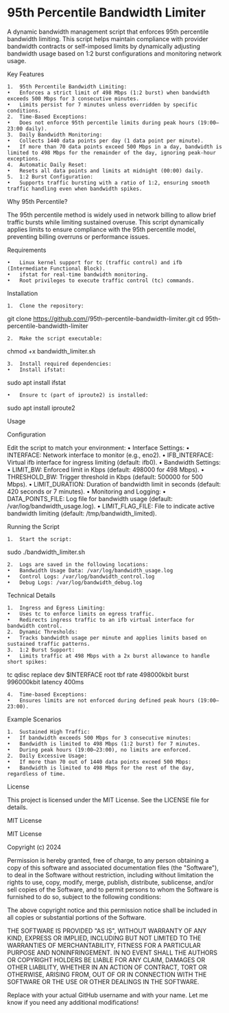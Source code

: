 # 95th Percentile Bandwidth Limiter

A dynamic bandwidth management script that enforces 95th percentile bandwidth limiting. This script helps maintain compliance with provider bandwidth contracts or self-imposed limits by dynamically adjusting bandwidth usage based on 1:2 burst configurations and monitoring network usage.

Key Features

	1.	95th Percentile Bandwidth Limiting:
	•	Enforces a strict limit of 498 Mbps (1:2 burst) when bandwidth exceeds 500 Mbps for 3 consecutive minutes.
	•	Limits persist for 7 minutes unless overridden by specific conditions.
	2.	Time-Based Exceptions:
	•	Does not enforce 95th percentile limits during peak hours (19:00–23:00 daily).
	3.	Daily Bandwidth Monitoring:
	•	Collects 1440 data points per day (1 data point per minute).
	•	If more than 70 data points exceed 500 Mbps in a day, bandwidth is limited to 498 Mbps for the remainder of the day, ignoring peak-hour exceptions.
	4.	Automatic Daily Reset:
	•	Resets all data points and limits at midnight (00:00) daily.
	5.	1:2 Burst Configuration:
	•	Supports traffic bursting with a ratio of 1:2, ensuring smooth traffic handling even when bandwidth spikes.

Why 95th Percentile?

The 95th percentile method is widely used in network billing to allow brief traffic bursts while limiting sustained overuse. This script dynamically applies limits to ensure compliance with the 95th percentile model, preventing billing overruns or performance issues.

Requirements

	•	Linux kernel support for tc (traffic control) and ifb (Intermediate Functional Block).
	•	ifstat for real-time bandwidth monitoring.
	•	Root privileges to execute traffic control (tc) commands.

Installation

	1.	Clone the repository:

git clone https://github.com/<your-github-username>/95th-percentile-bandwidth-limiter.git
cd 95th-percentile-bandwidth-limiter


	2.	Make the script executable:

chmod +x bandwidth_limiter.sh


	3.	Install required dependencies:
	•	Install ifstat:

sudo apt install ifstat


	•	Ensure tc (part of iproute2) is installed:

sudo apt install iproute2

Usage

Configuration

Edit the script to match your environment:
	•	Interface Settings:
	•	INTERFACE: Network interface to monitor (e.g., eno2).
	•	IFB_INTERFACE: Virtual ifb interface for ingress limiting (default: ifb0).
	•	Bandwidth Settings:
	•	LIMIT_BW: Enforced limit in Kbps (default: 498000 for 498 Mbps).
	•	THRESHOLD_BW: Trigger threshold in Kbps (default: 500000 for 500 Mbps).
	•	LIMIT_DURATION: Duration of bandwidth limit in seconds (default: 420 seconds or 7 minutes).
	•	Monitoring and Logging:
	•	DATA_POINTS_FILE: Log file for bandwidth usage (default: /var/log/bandwidth_usage.log).
	•	LIMIT_FLAG_FILE: File to indicate active bandwidth limiting (default: /tmp/bandwidth_limited).

Running the Script

	1.	Start the script:

sudo ./bandwidth_limiter.sh


	2.	Logs are saved in the following locations:
	•	Bandwidth Usage Data: /var/log/bandwidth_usage.log
	•	Control Logs: /var/log/bandwidth_control.log
	•	Debug Logs: /var/log/bandwidth_debug.log

Technical Details

	1.	Ingress and Egress Limiting:
	•	Uses tc to enforce limits on egress traffic.
	•	Redirects ingress traffic to an ifb virtual interface for bandwidth control.
	2.	Dynamic Thresholds:
	•	Tracks bandwidth usage per minute and applies limits based on sustained traffic patterns.
	3.	1:2 Burst Support:
	•	Limits traffic at 498 Mbps with a 2x burst allowance to handle short spikes:

tc qdisc replace dev $INTERFACE root tbf rate 498000kbit burst 996000kbit latency 400ms


	4.	Time-based Exceptions:
	•	Ensures limits are not enforced during defined peak hours (19:00–23:00).

Example Scenarios

	1.	Sustained High Traffic:
	•	If bandwidth exceeds 500 Mbps for 3 consecutive minutes:
	•	Bandwidth is limited to 498 Mbps (1:2 burst) for 7 minutes.
	•	During peak hours (19:00–23:00), no limits are enforced.
	2.	Daily Excessive Usage:
	•	If more than 70 out of 1440 data points exceed 500 Mbps:
	•	Bandwidth is limited to 498 Mbps for the rest of the day, regardless of time.

License

This project is licensed under the MIT License. See the LICENSE file for details.

MIT License

MIT License

Copyright (c) 2024 <Your Name>

Permission is hereby granted, free of charge, to any person obtaining a copy
of this software and associated documentation files (the "Software"), to deal
in the Software without restriction, including without limitation the rights
to use, copy, modify, merge, publish, distribute, sublicense, and/or sell
copies of the Software, and to permit persons to whom the Software is
furnished to do so, subject to the following conditions:

The above copyright notice and this permission notice shall be included in all
copies or substantial portions of the Software.

THE SOFTWARE IS PROVIDED "AS IS", WITHOUT WARRANTY OF ANY KIND, EXPRESS OR
IMPLIED, INCLUDING BUT NOT LIMITED TO THE WARRANTIES OF MERCHANTABILITY,
FITNESS FOR A PARTICULAR PURPOSE AND NONINFRINGEMENT. IN NO EVENT SHALL THE
AUTHORS OR COPYRIGHT HOLDERS BE LIABLE FOR ANY CLAIM, DAMAGES OR OTHER
LIABILITY, WHETHER IN AN ACTION OF CONTRACT, TORT OR OTHERWISE, ARISING FROM,
OUT OF OR IN CONNECTION WITH THE SOFTWARE OR THE USE OR OTHER DEALINGS IN THE
SOFTWARE.

Replace <your-github-username> with your actual GitHub username and <Your Name> with your name. Let me know if you need any additional modifications!
